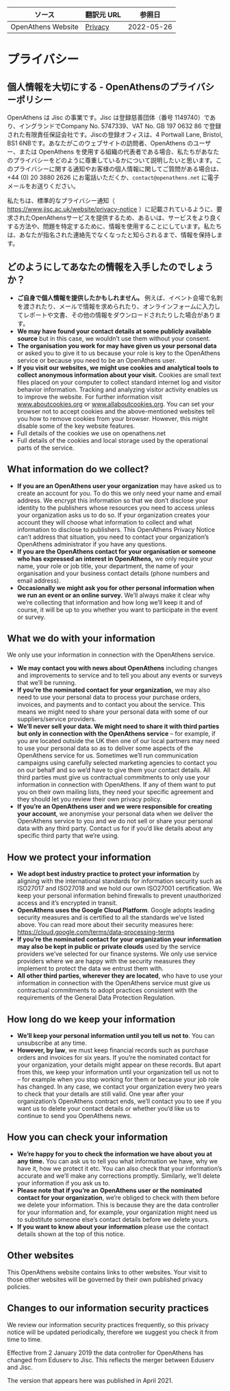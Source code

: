 | ソース | 翻訳元 URL | 参照日 |
| ---- | ---- | ---- |
| OpenAthens Website | [Privacy](https://www.openathens.net/privacy/) | 2022-05-26 |

# プライバシー
## 個人情報を大切にする - OpenAthensのプライバシーポリシー

OpenAthens は Jisc の事業です。Jisc は登録慈善団体（番号 1149740）であり、イングランドでCompany No. 5747339、VAT No. GB 197 0632 86 で登録された有限責任保証会社です。Jiscの登録オフィスは、4 Portwall Lane, Bristol, BS1 6NBです。あなたがこのウェブサイトの訪問者、OpenAthens のユーザー、または OpenAthens を使用する組織の代表者である場合、私たちがあなたのプライバシーをどのように尊重しているかについて説明したいと思います。このプライバシーに関する通知やお客様の個人情報に関してご質問がある場合は、+44 (0) 20 3880 2626 にお電話いただくか、`contact@openathens.net` に電子メールをお送りください。

私たちは、標準的なプライバシー通知（ https://www.jisc.ac.uk/website/privacy-notice ）に記載されているように、要求されたOpenAthensサービスを提供するため、あるいは、サービスをより良くする方法や、問題を特定するために、情報を使用することにしています。私たちは、あなたが指名された連絡先でなくなったと知らされるまで、情報を保持します。

## どのようにしてあなたの情報を入手したのでしょうか？
* **ご自身で個人情報を提供したかもしれません。** 例えば、イベント会場で名刺を渡されたり、メールで情報を求められたり、オンラインフォームに入力してレポートや文書、その他の情報をダウンロードされたりした場合があります。
* **We may have found your contact details at some publicly available source** but in this case, we wouldn’t use them without your consent.
* **The organisation you work for may have given us your personal data** or asked you to give it to us because your role is key to the OpenAthens service or because you need to be an OpenAthens user.
* **If you visit our websites, we might use cookies and analytical tools to collect anonymous information about your visit.** Cookies are small text files placed on your computer to collect standard internet log and visitor behavior information. Tracking and analyzing visitor activity enables us to improve the website. For further information visit www.aboutcookies.org or www.allaboutcookies.org. You can set your browser not to accept cookies and the above-mentioned websites tell you how to remove cookies from your browser. However, this might disable some of the key website features.
* Full details of the cookies we use on openathens.net
* Full details of the cookies and local storage used by the operational parts of the service.
## What information do we collect?
* **If you are an OpenAthens user your organization** may have asked us to create an account for you. To do this we only need your name and email address. We encrypt this information so that we don’t disclose your identity to the publishers whose resources you need to access unless your organization asks us to do so. If your organization creates your account they will choose what information to collect and what information to disclose to publishers. This OpenAthens Privacy Notice can’t address that situation, you need to contact your organization’s OpenAthens administrator if you have any questions.
* **If you are the OpenAthens contact for your organisation or someone who has expressed an interest in OpenAthens,** we only require your name, your role or job title, your department, the name of your organisation and your business contact details (phone numbers and email address).
* **Occasionally we might ask you for other personal information when we run an event or an online survey.** We’ll always make it clear why we’re collecting that information and how long we’ll keep it and of course, it will be up to you whether you want to participate in the event or survey.
## What we do with your information
We only use your information in connection with the OpenAthens service.

* **We may contact you with news about OpenAthens** including changes and improvements to service and to tell you about any events or surveys that we’ll be running.
* **If you’re the nominated contact for your organization,** we may also need to use your personal data to process your purchase orders, invoices, and payments and to contact you about the service. This means we might need to share your personal data with some of our suppliers/service providers.
* **We’ll never sell your data. We might need to share it with third parties but only in connection with the OpenAthens service** – for example, if you are located outside the UK then one of our local partners may need to use your personal data so as to deliver some aspects of the OpenAthens service for us. Sometimes we’ll run communication campaigns using carefully selected marketing agencies to contact you on our behalf and so we’d have to give them your contact details. All third parties must give us contractual commitments to only use your information in connection with OpenAthens. If any of them want to put you on their own mailing lists, they need your specific agreement and they should let you review their own privacy policy.
* **If you’re an OpenAthens user and we were responsible for creating your account**, we anonymise your personal data when we deliver the OpenAthens service to you and we do not sell or share your personal data with any third party.
Contact us for if you’d like details about any specific third party that we’re using.

## How we protect your information
* **We adopt best industry practice to protect your information** by aligning with the international standards for information security such as ISO27017 and ISO27018 and we hold our own ISO27001 certification. We keep your personal information behind firewalls to prevent unauthorized access and it’s encrypted in transit.
* **OpenAthens uses the Google Cloud Platform**. Google adopts leading security measures and is certified to all the standards we’ve listed above. You can read more about their security measures here: https://cloud.google.com/terms/data-processing-terms
* **If you’re the nominated contact for your organization your information may also be kept in public or private clouds** used by the service providers we’ve selected for our finance systems. We only use service providers where we are happy with the security measures they implement to protect the data we entrust them with.
* **All other third parties, wherever they are located**, who have to use your information in connection with the OpenAthens service must give us contractual commitments to adopt practices consistent with the requirements of the General Data Protection Regulation.
## How long do we keep your information
* **We’ll keep your personal information until you tell us not to**. You can unsubscribe at any time.
* **However, by law**, we must keep financial records such as purchase orders and invoices for six years. If you’re the nominated contact for your organization, your details might appear on these records. But apart from this, we keep your information until your organization tell us not to – for example when you stop working for them or because your job role has changed. In any case, we contact your organization every two years to check that your details are still valid. One year after your organization’s OpenAthens contract ends, we’ll contact you to see if you want us to delete your contact details or whether you’d like us to continue to send you OpenAthens news.
## How you can check your information
* **We’re happy for you to check the information we have about you at any time.** You can ask us to tell you what information we have, why we have it, how we protect it etc. You can also check that your information’s accurate and we’ll make any corrections promptly. Similarly, we’ll delete your information if you ask us to.
* **Please note that if you’re an OpenAthens user or the nominated contact for your organization**, we’re obliged to check with them before we delete your information. This is because they are the data controller for your information and, for example, your organization might need us to substitute someone else’s contact details before we delete yours.
* **If you want to know about your information** please use the contact details shown at the top of this notice.
## Other websites
This OpenAthens website contains links to other websites. Your visit to those other websites will be governed by their own published privacy policies.

## Changes to our information security practices
We review our information security practices frequently, so this privacy notice will be updated periodically, therefore we suggest you check it from time to time.

Effective from 2 January 2019 the data controller for OpenAthens has changed from Eduserv to Jisc. This reflects the merger between Eduserv and Jisc.

The version that appears here was published in April 2021.